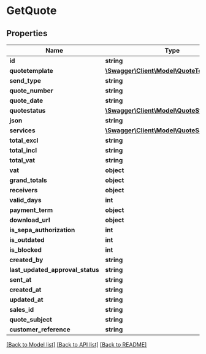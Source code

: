 # GetQuote

## Properties
Name | Type | Description | Notes
------------ | ------------- | ------------- | -------------
**id** | **string** |  | [optional] 
**quotetemplate** | [**\Swagger\Client\Model\QuoteTemplate**](QuoteTemplate.md) |  | [optional] 
**send_type** | **string** |  | [optional] 
**quote_number** | **string** |  | [optional] 
**quote_date** | **string** |  | [optional] 
**quotestatus** | [**\Swagger\Client\Model\QuoteStatus**](QuoteStatus.md) |  | [optional] 
**json** | **string** |  | [optional] 
**services** | [**\Swagger\Client\Model\QuoteSalesService[]**](QuoteSalesService.md) |  | [optional] 
**total_excl** | **string** |  | [optional] 
**total_incl** | **string** |  | [optional] 
**total_vat** | **string** |  | [optional] 
**vat** | **object** |  | [optional] 
**grand_totals** | **object** |  | [optional] 
**receivers** | **object** |  | [optional] 
**valid_days** | **int** |  | [optional] 
**payment_term** | **object** |  | [optional] 
**download_url** | **object** |  | [optional] 
**is_sepa_authorization** | **int** |  | [optional] 
**is_outdated** | **int** |  | [optional] 
**is_blocked** | **int** |  | [optional] 
**created_by** | **string** |  | [optional] 
**last_updated_approval_status** | **string** |  | [optional] 
**sent_at** | **string** |  | [optional] 
**created_at** | **string** |  | [optional] 
**updated_at** | **string** |  | [optional] 
**sales_id** | **string** |  | [optional] 
**quote_subject** | **string** |  | [optional] 
**customer_reference** | **string** |  | [optional] 

[[Back to Model list]](../README.md#documentation-for-models) [[Back to API list]](../README.md#documentation-for-api-endpoints) [[Back to README]](../README.md)


